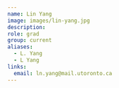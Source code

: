 ```yaml
---
name: Lin Yang
image: images/lin-yang.jpg
description: 
role: grad
group: current
aliases:
  - L. Yang
  - L Yang
links:
  email: ln.yang@mail.utoronto.ca
---
```

